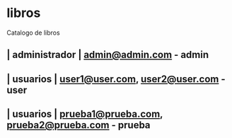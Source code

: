 # libros
Catalogo de libros

| administrador | admin@admin.com - admin   
---------------------------------------------------------------------------------
| usuarios      | user1@user.com, user2@user.com - user
---------------------------------------------------------------------------------
| usuarios      | prueba1@prueba.com, prueba2@prueba.com - prueba
---------------------------------------------------------------------------------
